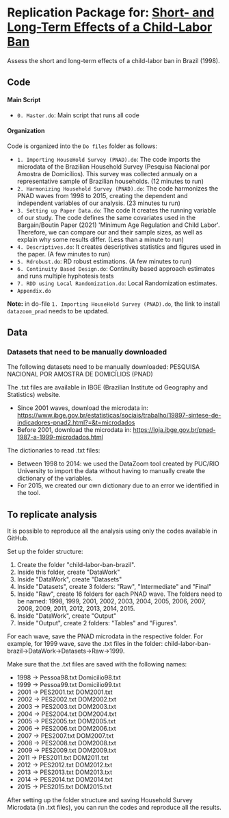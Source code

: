 # Replication Package for: [Short- and Long-Term Effects of a Child-Labor Ban](https://elibrary.worldbank.org/doi/abs/10.1596/1813-9450-7796)
Assess the short and long-term effects of a child-labor ban in Brazil (1998).

## Code

#### Main Script
* `0. Master.do`: Main script that runs all code

#### Organization
Code is organized into the `Do files` folder as follows:

* `1. Importing HouseHold Survey (PNAD).do`: The code imports the microdata of the Brazilian Household Survey (Pesquisa Nacional por Amostra de Domicílios). This survey was collected annualy on a representative sample of Brazilian households. (12 minutes to run)
* `2. Harmonizing Household Survey (PNAD).do`: The code harmonizes the PNAD waves from 1998 to 2015, creating the dependent and independent variables of our analysis. (23 minutes tu run)
* `3. Setting up Paper Data.do`: The code It creates the running variable of our study. The code defines the same covariates used in the Bargain/Boutin Paper (2021) 'Minimum Age Regulation and Child Labor'. Therefore, we can compare our and their sample sizes, as well as explain why some results differ. (Less than a minute to run)
* `4. Descriptives.do`: It creates descriptives statistics and figures used in the paper. (A few minutes to run)
* `5. Rdrobust.do`: RD robust estimations. (A few minutes to run)
* `6. Continuity Based Design.do`: Continuity based approach estimates and runs multiple hyphotesis tests
* `7. RDD using Local Randomization.do`: Local Randomization estimates. 
* `Appendix.do`

**Note:** in do-file `1. Importing HouseHold Survey (PNAD).do`, the link to install `datazoom_pnad` needs to be updated.

## Data

### Datasets that need to be manually downloaded
The following datasets need to be manually downloaded: PESQUISA NACIONAL POR AMOSTRA DE DOMICÍLIOS (PNAD)

The .txt files are available in IBGE (Brazilian Institute od Geography and Statistics) website. 
					
* Since  2001 waves, download the microdata in: https://www.ibge.gov.br/estatisticas/sociais/trabalho/19897-sintese-de-indicadores-pnad2.html?=&t=microdados
* Before 2001, download the microdata in: https://loja.ibge.gov.br/pnad-1987-a-1999-microdados.html

The dictionaries to read .txt files: 

*  Between 1998 to 2014: we used the DataZoom tool created by PUC/RIO University to import the data without having to manually create the dictionary of the variables. 
* For 2015, we created our own dictionary due to an error we identified in the tool. 

## To replicate analysis
It is possible to reproduce all the analysis using only the codes available in GitHub. 

Set up the folder structure:

1. Create the folder "child-labor-ban-brazil".
2. Inside this folder, create "DataWork"
3. Inside "DataWork", create "Datasets" 
4. Inside "Datasets", create 3 folders: "Raw", "Intermediate" and "Final" 
5. Inside "Raw", create 16 folders for each PNAD wave. The folders need to be named: 1998, 1999, 2001, 2002, 2003, 2004, 2005, 2006, 2007, 2008, 2009, 2011, 2012, 2013, 2014, 2015. 
6. Inside "DataWork", create "Output" 
7. Inside "Output", create 2 folders: "Tables" and "Figures".

For each wave, save the PNAD microdata in the respective folder. For example, for 1999 wave, save the .txt files in the folder: child-labor-ban-brazil->DataWork->Datasets->Raw->1999. 
		
Make sure that the .txt files are saved with the following names:
* 1998 -> Pessoa98.txt Domicilio98.txt
* 1999 -> Pessoa99.txt Domicilio99.txt
* 2001 -> PES2001.txt  DOM2001.txt
* 2002 -> PES2002.txt  DOM2002.txt
* 2003 -> PES2003.txt  DOM2003.txt
* 2004 -> PES2004.txt  DOM2004.txt
* 2005 -> PES2005.txt  DOM2005.txt
* 2006 -> PES2006.txt  DOM2006.txt
* 2007 -> PES2007.txt  DOM2007.txt
* 2008 -> PES2008.txt  DOM2008.txt
* 2009 -> PES2009.txt  DOM2009.txt
* 2011 -> PES2011.txt  DOM2011.txt
* 2012 -> PES2012.txt  DOM2012.txt
* 2013 -> PES2013.txt  DOM2013.txt
* 2014 -> PES2014.txt  DOM2014.txt
* 2015 -> PES2015.txt  DOM2015.txt			
		
After setting up the folder structure and saving Household Survey Microdata (in .txt files), you can run the codes and reproduce all the results. 
